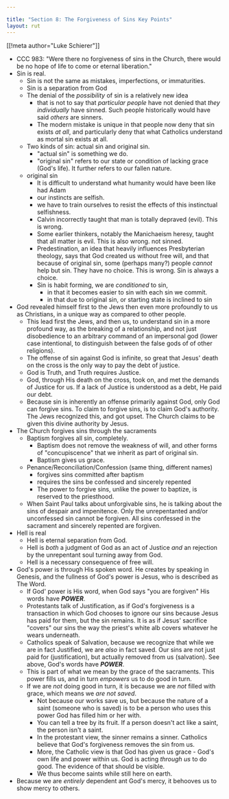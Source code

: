 ```yaml
---

title: "Section 8: The Forgiveness of Sins Key Points" 
layout: rut
---
```


[[!meta author="Luke Schierer"]]

* CCC 983: "Were there no forgiveness of sins in the Church, there would be no
  hope of life to come or eternal liberation." 
* Sin is real.
  * Sin is not the same as mistakes, imperfections, or immaturities. 
  * Sin is a separation from God
  * The denial of the *possibility* of sin is a relatively new idea
    * that is not to say that *particular people* have not denied that *they
      individually* have sinned.  Such people historically would have said
      *others* are sinners. 
    * The modern mistake is unique in that people now deny that sin exists *at
      all*, and particularly deny that what Catholics understand as mortal sin
      exists at all. 
  * Two kinds of sin: actual sin and original sin. 
    * "actual sin" is something we do.
    * "original sin" refers to our state or condition of lacking grace (God's
      life). It further refers to our fallen nature.
  * original sin
    * It is difficult to understand what humanity would have been like had Adam
    * our instincts are selfish. 
    * we have to train ourselves to resist the effects of this instinctual
      selfishness. 
    * Calvin incorrectly taught that man is totally depraved (evil).  This is
      wrong.
    * Some earlier thinkers, notably the Manichaeism heresy, taught that all
      matter is evil. This is also wrong. 
      not sinned. 
    * Predestination, an idea that heavily influences Presbyterian theology,
      says that God created us without free will, and that because of original
      sin, some (perhaps many?) people *cannot* help but sin.  They have no
      choice. This is wrong. Sin is always a choice. 
    * Sin is habit forming, we are *conditioned* to sin, 
      * in that it becomes easier to sin with each sin we commit. 
      * in that due to original sin, or starting state is inclined to sin 
* God revealed himself first to the Jews then even more profoundly to us as
  Christians, in a unique way as compared to other people.
  * This lead first the Jews, and then us, to understand sin in a more
    profound way, as the breaking of a relationship, and not just disobedience
    to an arbitrary command of an impersonal god (lower case intentional, to
    distinguish between the false gods of of other religions). 
  * The offense of sin against God is infinite, so great that Jesus' death on
    the cross is the only way to pay the debt of justice. 
  * God is Truth, and Truth requires Justice. 
  * God, through His death on the cross, took on, and met the demands of
    Justice for us.  If a lack of Justice is understood as a debt, He paid our
    debt. 
  * Because sin is inherently an offense primarily against God, only God can
    forgive sins.  To claim to forgive sins, is to claim God's authority.  The
    Jews recognized this, and got upset.  The Church claims to be given this
    divine authority by Jesus. 
* The Church forgives sins through the sacraments
  * Baptism forgives all sin, completely. 
    * Baptism does not remove the weakness of will, and other forms of
      "concupiscence" that we inherit as part of original sin. 
    * Baptism gives us grace.
  * Penance/Reconciliation/Confession (same thing, different names)
    * forgives sins committed after baptism
    * requires the sins be confessed and sincerely repented
    * The power to forgive sins, unlike the power to baptize, is reserved to the
      priesthood. 
  * When Saint Paul talks about unforgivable sins, he is talking about the sins
    of despair and impenitence.  Only the unrepentanted and/or unconfessed sin
    cannot be forgiven.  All sins confessed in the sacrament and sincerely
    repented are forgiven. 
* Hell is real
  * Hell is eternal separation from God. 
  * Hell is *both* a judgment of God as an act of Justice *and* an rejection
    by the unrepentant soul turning away from God.
  * Hell is a necessary consequence of free will. 
* God's power is through His spoken word.  He creates by speaking in Genesis,
  and the fullness of God's power is Jesus, who is described as The Word.
  * If God' power is His word, when God says "you are forgiven" His words have
    _**POWER**_.
  * Protestants talk of Justification, as if God's forgiveness is a transaction
    in which God chooses to ignore our sins because Jesus has paid for them, but
    the sin remains.  It is as if Jesus' sacrifice "covers" our sins the way the
    priest's white alb covers whatever he wears underneath.  
  * Catholics speak of Salvation, because we recognize that while we are in fact
    Justified, we are *also* in fact saved.  Our sins are not just paid for
    (justification), but actually removed from us (salvation).  See above, God's
    words have _**POWER**_.
  * This is part of what we mean by the grace of the sacraments.  This power
    fills us, and in turn *empowers* us to do good in turn. 
  * If we are *not* doing good in turn, it is because we are *not* filled with
    grace, which means we *are not saved*.  
    * Not because our works save us, but  because the nature of a saint (someone
      who is saved) is to be a person who uses this power God has filled him or
      her with.
    * You can tell a tree by its fruit.  If a person doesn't act like a saint,
      the person isn't a saint.  
    * In the protestant view, the sinner remains a sinner.  Catholics believe
      that God's forgiveness removes the sin from us.
    * More, the Catholic view is that God has given us grace - God's own life
      and power within us.  God is acting *through us* to do good.  The evidence
      of that should be visible.
    * We thus become saints while still here on earth.  
* Because we are *entirely* dependent ant God's mercy, it behooves us to show
  mercy to others. 
